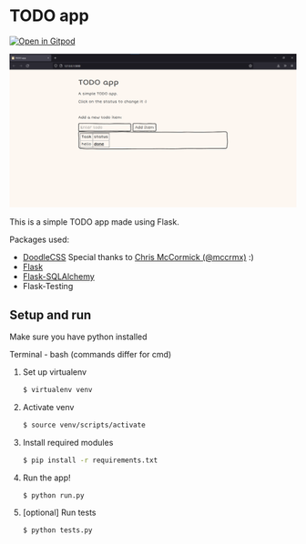 # TODO app

[![Open in Gitpod](https://gitpod.io/button/open-in-gitpod.svg)](https://gitpod.io/#https://github.com/lem0n4id/todo-app)

<img src="./preview.png">

This is a simple TODO app made using Flask.

Packages used:
- [DoodleCSS](https://github.com/chr15m/DoodleCSS) Special thanks to [Chris McCormick (@mccrmx)](https://twitter.com/mccrmx) :)
- [Flask](https://flask.palletsprojects.com/en/2.0.x/)
- [Flask-SQLAlchemy](https://flask-sqlalchemy.palletsprojects.com/en/2.x/)
- Flask-Testing


## Setup and run

Make sure you have python installed

Terminal - bash (commands differ for cmd)

1. Set up virtualenv
    ```bash
    $ virtualenv venv
    ```
2. Activate venv
    ```bash
    $ source venv/scripts/activate
    ```
3. Install required modules
    ```bash
    $ pip install -r requirements.txt
    ```
4. Run the app!
    ```bash
    $ python run.py
    ```
5. [optional] Run tests
    ```bash
    $ python tests.py
    ```
